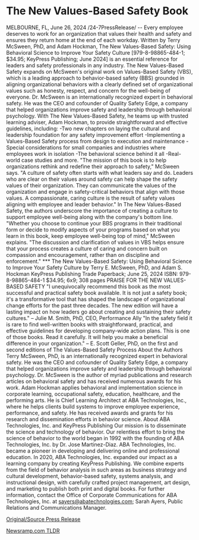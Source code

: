# The New Values-Based Safety Book

MELBOURNE, FL, June 26, 2024 /24-7PressRelease/ -- Every employee deserves to work for an organization that values their health and safety and ensures they return home at the end of each workday.  Written by Terry McSween, PhD, and Adam Hockman, The New Values-Based Safety: Using Behavioral Science to Improve Your Safety Culture [979-8-98865-484-1; $34.95; KeyPress Publishing; June 2024] is an essential reference for leaders and safety professionals in any industry. The New Values-Based Safety expands on McSween's original work on Values-Based Safety (VBS), which is a leading approach to behavior-based safety (BBS) grounded in aligning organizational behaviors with a clearly defined set of organizational values such as honesty, respect, and concern for the well-being of everyone.  Dr. McSween is an internationally recognized expert in behavioral safety. He was the CEO and cofounder of Quality Safety Edge, a company that helped organizations improve safety and leadership through behavioral psychology. With The New Values-Based Safety, he teams up with trusted learning adviser, Adam Hockman, to provide straightforward and effective guidelines, including:  -Two new chapters on laying the cultural and leadership foundation for any safety improvement effort -Implementing a Values-Based Safety process from design to execution and maintenance -Special considerations for small companies and industries where employees work in isolation -The behavioral science behind it all -Real-world case studies and more.  "The mission of this book is to help organizations rethink and redefine their approach to safety," McSween says. "A culture of safety often starts with what leaders say and do. Leaders who are clear on their values around safety can help shape the safety values of their organization. They can communicate the values of the organization and engage in safety-critical behaviors that align with those values. A compassionate, caring culture is the result of safety values aligning with employee and leader behavior."  In The New Values-Based Safety, the authors underscore the importance of creating a culture to support employee well-being along with the company's bottom line.  "Whether you choose to continue your BBS programs in their traditional form or decide to modify aspects of your programs based on what you learn in this book, keep employee well-being top of mind," McSween explains. "The discussion and clarification of values in VBS helps ensure that your process creates a culture of caring and concern built on compassion and encouragement, rather than on discipline and enforcement."  ***  The New Values-Based Safety: Using Behavioral Science to Improve Your Safety Culture by Terry E. McSween, PhD, and Adam S. Hockman  KeyPress Publishing Trade Paperback; June 25, 2024  ISBN: 979-8-98865-484-1 $34.95; 6x9; 308 pages  PRAISE FOR THE NEW VALUES-BASED SAFETY "I unequivocally recommend this book as the most successful and practical safety book available. It is not just a safety book; it's a transformative tool that has shaped the landscape of organizational change efforts for the past three decades. The new edition will have a lasting impact on how leaders go about creating and sustaining their safety cultures." – Julie M. Smith, PhD, CEO, Performance Ally  "In the safety field it is rare to find well-written books with straightforward, practical, and effective guidelines for developing company-wide action plans. This is one of those books. Read it carefully. It will help you make a beneficial difference in your organization." – E. Scott Geller, PhD, on the first and second editions of The Values-Based Safety Process  About the Authors Terry McSween, PhD, is an internationally recognized expert in behavioral safety. He was the CEO and cofounder of Quality Safety Edge, a company that helped organizations improve safety and leadership through behavioral psychology. Dr. McSween is the author of myriad publications and research articles on behavioral safety and has received numerous awards for his work.   Adam Hockman applies behavioral and implementation science in corporate learning, occupational safety, education, healthcare, and the performing arts. He is Chief Learning Architect at ABA Technologies, Inc., where he helps clients build systems to improve employee experience, performance, and safety. He has received awards and grants for his research and dissemination efforts in behavior science.  About ABA Technologies, Inc. and KeyPress Publishing Our mission is to disseminate the science and technology of behavior. Our relentless effort to bring the science of behavior to the world began in 1992 with the founding of ABA Technologies, Inc. by Dr. Jose Martinez-Diaz. ABA Technologies, Inc. became a pioneer in developing and delivering online and professional education. In 2020, ABA Technologies, Inc. expanded our impact as a learning company by creating KeyPress Publishing. We combine experts from the field of behavior analysis in such areas as business strategy and cultural development, behavior-based safety, systems analysis, and instructional design, with carefully crafted project management, art design, and marketing to publish both print and digital books.   For further information, contact the Office of Corporate Communications for ABA Technologies, Inc. at sayers@abatechnologies.com; Sarah Ayers, Public Relations and Communications Manager. 

[Original/Source Press Release](https://www.24-7pressrelease.com/press-release/511997/the-new-values-based-safety-book) 

[Newsramp.com TLDR](https://newsramp.com/None) 